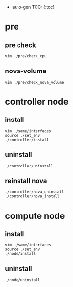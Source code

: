 * auto-gen TOC:
{:toc}

# pre

## pre check

	vim ./pre/check_cpu

## nova-volume

	vim ./pre/check_nova_volume


# controller node

## install 

	vim ./same/interfaces
	source ./set_env
	./controller/install

## uninstall

	./controller/uninstall

## reinstall nova
	./controller/nova_uninstall
	./controller/nova_install


# compute node

## install 

	vim ./same/interfaces
	source ./set_env
	./node/install

## uninstall

	./node/uninstall
